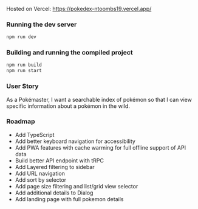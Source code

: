 Hosted on Vercel: https://pokedex-ntoombs19.vercel.app/

### Running the dev server
```bash
npm run dev
```

### Building and running the compiled project 
```bash
npm run build
npm run start
```

### User Story
As a Pokémaster, I want a searchable index of pokémon so that I can view specific information about a pokémon in the wild. 

### Roadmap
- Add TypeScript
- Add better keyboard navigation for accessibility
- Add PWA features with cache warming for full offline support of API data
- Build better API endpoint with tRPC
- Add Layered filtering to sidebar
- Add URL navigation
- Add sort by selector
- Add page size filtering and list/grid view selector
- Add additional details to Dialog
- Add landing page with full pokemon details

